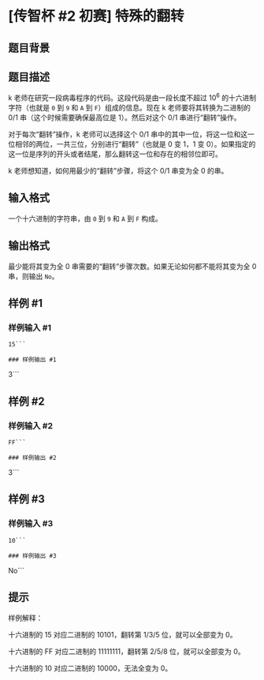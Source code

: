 # [传智杯 #2 初赛] 特殊的翻转

## 题目背景



## 题目描述

k 老师在研究一段病毒程序的代码。这段代码是由一段长度不超过 $10^6$ 的十六进制字符（也就是 `0` 到 `9` 和 `A` 到 `F`）组成的信息。现在 k 老师要将其转换为二进制的 0/1 串（这个时候需要确保最高位是 1）。然后对这个 0/1 串进行“翻转”操作。

对于每次“翻转”操作，k 老师可以选择这个 0/1 串中的其中一位，将这一位和这一位相邻的两位，一共三位，分别进行“翻转”（也就是 0 变 1，1 变 0）。如果指定的这一位是序列的开头或者结尾，那么翻转这一位和存在的相邻位即可。

k 老师想知道，如何用最少的“翻转”步骤，将这个 0/1 串变为全 0 的串。

## 输入格式

一个十六进制的字符串，由 `0` 到 `9` 和 `A` 到 `F` 构成。

## 输出格式

最少能将其变为全 0 串需要的“翻转”步骤次数。如果无论如何都不能将其变为全 0 串，则输出 `No`。

## 样例 #1

### 样例输入 #1
```
15```

### 样例输出 #1

```
3```

## 样例 #2

### 样例输入 #2
```
FF```

### 样例输出 #2

```
3```

## 样例 #3

### 样例输入 #3
```
10```

### 样例输出 #3

```
No```

## 提示

样例解释：

十六进制的 15 对应二进制的 10101，翻转第 1/3/5 位，就可以全部变为 0。

十六进制的 FF 对应二进制的 11111111，翻转第 2/5/8 位，就可以全部变为 0。

十六进制的 10 对应二进制的 10000，无法全变为 0。

